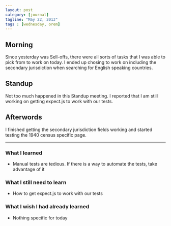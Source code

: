 ```yaml
---
layout: post
category: [journal]
tagline: "May 22, 2013"
tags : [wednesday, orem]
---
```

## Morning
Since yesterday was Sell-offs, there were all sorts of tasks that I was able to 
pick from to work on today. I ended up chosing to work on including the secondary 
jurisdiction when searching for English speaking countries.

## Standup
Not too much happened in this Standup meeting. I reported that I am still working 
on getting expect.js to work with our tests.

## Afterwords
I finished getting the secondary jurisdiction fields working and started testing 
the 1940 census specific page.

- - -

### What I learned
+ Manual tests are tedious. If there is a way to automate the tests, take advantage of it

### What I still need to learn
+ How to get expect.js to work with our tests

### What I wish I had already learned
+ Nothing specific for today